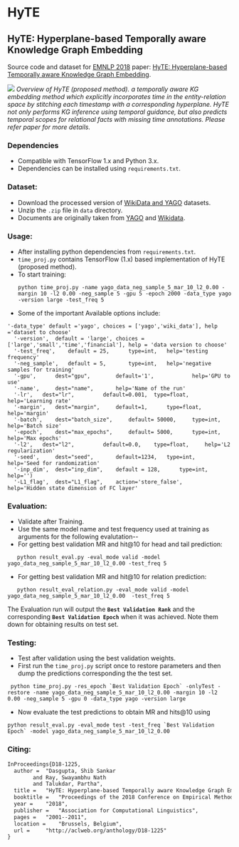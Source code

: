 # HyTE
## HyTE: Hyperplane-based Temporally aware Knowledge Graph Embedding

Source code and dataset for [EMNLP 2018](http://emnlp2018.org) paper: [HyTE: Hyperplane-based Temporally aware Knowledge Graph Embedding](http://talukdar.net/papers/emnlp2018_HyTE.pdf).

![](https://github.com/malllabiisc/HyTE/blob/master/time_proj.png)
*Overview of HyTE (proposed method). a temporally aware
KG embedding method which explicitly incorporates time in the entity-relation space by
stitching each timestamp with a corresponding hyperplane. HyTE not only performs KG
inference using temporal guidance, but also predicts temporal scopes for relational facts with missing time annotations. Please refer paper for more details.*
### Dependencies

* Compatible with TensorFlow 1.x and Python 3.x.
* Dependencies can be installed using `requirements.txt`.


### Dataset:

* Download the processed version of [WikiData and YAGO](https://drive.google.com/open?id=1S0dcMDXVZp8CFSCMojkBQI1gCva8Dm-0) datasets.
* Unzip the `.zip` file in `data` directory.
* Documents are originally taken from [YAGO](https://www.mpi-inf.mpg.de/departments/databases-and-information-systems/research/yago-naga/yago/) and [Wikidata](https://www.wikidata.org/wiki/Wikidata:Main_Page).


### Usage:

* After installing python dependencies from `requirements.txt`.
* `time_proj.py` contains TensorFlow (1.x) based implementation of HyTE (proposed method). 
* To start training:
  ```shell
  python time_proj.py -name yago_data_neg_sample_5_mar_10_l2_0.00 -margin 10 -l2 0.00 -neg_sample 5 -gpu 5 -epoch 2000 -data_type yago -version large -test_freq 5
  ```
*  Some of the important Available options include:
  ```shell
  '-data_type' default ='yago', choices = ['yago','wiki_data'], help ='dataset to choose'
	'-version',  default = 'large', choices = ['large','small','time','financial'], help = 'data version to choose'
	'-test_freq', 	 default = 25,   	type=int, 	help='testing frequency'
	'-neg_sample', 	 default = 5,   	type=int, 	help='negative samples for training'
	'-gpu', 	 dest="gpu", 		default='1',			help='GPU to use'
	'-name', 	 dest="name", 		help='Name of the run'
	'-lr',	 dest="lr", 		default=0.001,  type=float,	help='Learning rate'
	'-margin', 	 dest="margin", 	default=1,   	type=float, 	help='margin'
	'-batch', 	 dest="batch_size", 	default= 50000,   	type=int, 	help='Batch size'
	'-epoch', 	 dest="max_epochs", 	default= 5000,   	type=int, 	help='Max epochs'
	'-l2', 	 dest="l2", 		default=0.0, 	type=float, 	help='L2 regularization'
	'-seed', 	 dest="seed", 		default=1234, 	type=int, 	help='Seed for randomization'
	'-inp_dim',  dest="inp_dim", 	default = 128,   	type=int, 	help='')
	'-L1_flag',  dest="L1_flag", 	action='store_false',   	 	help='Hidden state dimension of FC layer'
   ```

### Evaluation: 
* Validate after Training. 
* Use the same model name and test frequency used at training as arguments for the following evalutation--
* For getting best validation MR and hit@10 for head and tail prediction:
 ```shell
    python result_eval.py -eval_mode valid -model yago_data_neg_sample_5_mar_10_l2_0.00 -test_freq 5
 ```
* For getting best validation MR and hit@10 for relation prediction:
```shell
   python result_eval_relation.py -eval_mode valid -model yago_data_neg_sample_5_mar_10_l2_0.00  -test_freq 5
```
The Evaluation run will output the **`Best Validation Rank`** and the corresponding **`Best Validation Epoch`** when it was achieved. Note them down for obtaining results on test set. 

### Testing:
* Test after validation using the best validation weights.
* First run the `time_proj.py` script once to restore parameters and then dump the predictions corresponding the the test set.
```shell
 python time_proj.py -res_epoch `Best Validation Epoch` -onlyTest -restore -name yago_data_neg_sample_5_mar_10_l2_0.00 -margin 10 -l2 0.00 -neg_sample 5 -gpu 0 -data_type yago -version large
```
* Now evaluate the test predictions to obtain MR and hits@10 using
```shell
python result_eval.py -eval_mode test -test_freq `Best Validation Epoch` -model yago_data_neg_sample_5_mar_10_l2_0.00
```


### Citing:

```tex
InProceedings{D18-1225,
  author = 	"Dasgupta, Shib Sankar
		and Ray, Swayambhu Nath
		and Talukdar, Partha",
  title = 	"HyTE: Hyperplane-based Temporally aware Knowledge Graph Embedding",
  booktitle = 	"Proceedings of the 2018 Conference on Empirical Methods in Natural Language Processing",
  year = 	"2018",
  publisher = 	"Association for Computational Linguistics",
  pages = 	"2001--2011",
  location = 	"Brussels, Belgium",
  url = 	"http://aclweb.org/anthology/D18-1225"
}
```

